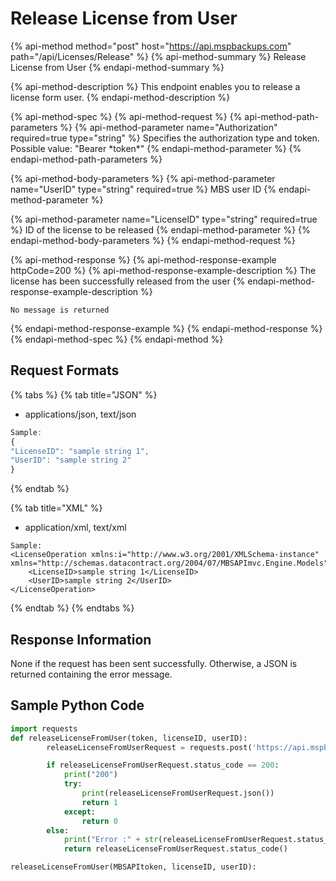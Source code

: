 # Release License from User

{% api-method method="post" host="https://api.mspbackups.com" path="/api/Licenses/Release" %}
{% api-method-summary %}
Release License from User
{% endapi-method-summary %}

{% api-method-description %}
This endpoint enables you to release a license form user.
{% endapi-method-description %}

{% api-method-spec %}
{% api-method-request %}
{% api-method-path-parameters %}
{% api-method-parameter name="Authorization" required=true type="string" %}
Specifies the authorization type and token. Possible value: "Bearer \*token\*"
{% endapi-method-parameter %}
{% endapi-method-path-parameters %}

{% api-method-body-parameters %}
{% api-method-parameter name="UserID" type="string" required=true %}
MBS user ID
{% endapi-method-parameter %}

{% api-method-parameter name="LicenseID" type="string" required=true %}
ID of the license to be released
{% endapi-method-parameter %}
{% endapi-method-body-parameters %}
{% endapi-method-request %}

{% api-method-response %}
{% api-method-response-example httpCode=200 %}
{% api-method-response-example-description %}
The license has been successfully released from the user
{% endapi-method-response-example-description %}

```text
No message is returned
```
{% endapi-method-response-example %}
{% endapi-method-response %}
{% endapi-method-spec %}
{% endapi-method %}

## Request Formats  <a id="request-formats"></a>

{% tabs %}
{% tab title="JSON" %}
* applications/json, text/json

```javascript
Sample:
{  
"LicenseID": "sample string 1",  
"UserID": "sample string 2"
}
```
{% endtab %}

{% tab title="XML" %}
* application/xml, text/xml

```markup
Sample:
<LicenseOperation xmlns:i="http://www.w3.org/2001/XMLSchema-instance" xmlns="http://schemas.datacontract.org/2004/07/MBSAPImvc.Engine.Models"> 
    <LicenseID>sample string 1</LicenseID>  
    <UserID>sample string 2</UserID>
</LicenseOperation>
```
{% endtab %}
{% endtabs %}

## Response Information  <a id="response-information-2"></a>

None if the request has been sent successfully. Otherwise, a JSON is returned containing the error message.

## Sample Python Code

```python
import requests
def releaseLicenseFromUser(token, licenseID, userID):
        releaseLicenseFromUserRequest = requests.post('https://api.mspbackups.com/api/Licenses/Release', headers = {"Authorization": "Bearer " + token}, json = {"LicenseID" : licenseID, "UserID" : userID})

        if releaseLicenseFromUserRequest.status_code == 200:
            print("200")
            try:
                print(releaseLicenseFromUserRequest.json())
                return 1
            except:
                return 0
        else:
            print("Error :" + str(releaseLicenseFromUserRequest.status_code))
            return releaseLicenseFromUserRequest.status_code()

releaseLicenseFromUser(MBSAPItoken, licenseID, userID):
```


